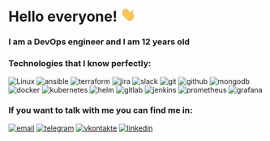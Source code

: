 <h1> Hello everyone! <img src="https://github.com/Bogdan-Torkhov/Bogdan-Torkhov/blob/main/assets/Hi.gif" width="30px"> </h1>

### I am a DevOps engineer and I am 12 years old
### Technologies that I know perfectly:

![Linux](https://img.shields.io/badge/-Linux-090909?style=for-the-badge&logo=linux)
![ansible](https://img.shields.io/badge/-ansible-090909?style=for-the-badge&logo=ansible)
![terraform](https://img.shields.io/badge/-terraform-090909?style=for-the-badge&logo=terraform)
![jira](https://img.shields.io/badge/-Jira-090909?style=for-the-badge&logo=jira)
![slack](https://img.shields.io/badge/-slack-090909?style=for-the-badge&logo=slack)
![git](https://img.shields.io/badge/-git-090909?style=for-the-badge&logo=git)
![github](https://img.shields.io/badge/-Github-090909?style=for-the-badge&logo=github)
![mongodb](https://img.shields.io/badge/-mongodb-090909?style=for-the-badge&logo=mongodb)
![docker](https://img.shields.io/badge/-docker-090909?style=for-the-badge&logo=docker)
![kubernetes](https://img.shields.io/badge/-kubernetes-090909?style=for-the-badge&logo=kubernetes)
![helm](https://img.shields.io/badge/-helm-090909?style=for-the-badge&logo=helm)
![gitlab](https://img.shields.io/badge/-gitlab-090909?style=for-the-badge&logo=gitlab)
![jenkins](https://img.shields.io/badge/-Jenkins-090909?style=for-the-badge&logo=jenkins)
![prometheus](https://img.shields.io/badge/-prometheus-090909?style=for-the-badge&logo=prometheus)
![grafana](https://img.shields.io/badge/-grafana-090909?style=for-the-badge&logo=grafana)

### If you want to talk with me you can find me in: 

[![email](https://img.shields.io/badge/-gmail-090909?style=for-the-badge&logo=gmail)](mailto:deusbogdan@gmail.com)
[![telegram](https://img.shields.io/badge/-telegram-090909?style=for-the-badge&logo=telegram)](https://t.me/deusbog)
[![vkontakte](https://img.shields.io/badge/-vkontakte-090909?style=for-the-badge&logo=vk)](https://vk.com/b.torkhov)
[![linkedin](https://img.shields.io/badge/-linkedin-090909?style=for-the-badge&logo=linkedin)](https://www.linkedin.com/in/deusbog-bogdan/)
